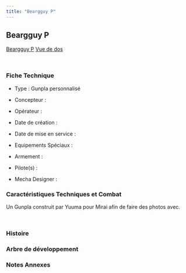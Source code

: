 ```yaml
---
title: "Beargguy P"
---
```


Beargguy P
----------





[Beargguy P](javascript:change_image_m('images/stories/saga/gundambftiw/mechas/beargguy-p.png');)
[Vue de dos](javascript:change_image_m('images/stories/saga/gundambftiw/mechas/beargguy-p-dos.png');)

 

### Fiche Technique


- Type : Gunpla personnalisé
  
- Concepteur : 
  
- Opérateur : 
  
- Date de création : 
  
- Date de mise en service : 
  
- Equipements Spéciaux :




- Armement :




- Pilote(s) : 





- Mecha Designer : 


### Caractéristiques Techniques et Combat


Un Gunpla construit par Yuuma pour Mirai afin de faire des photos avec.


 


### Histoire


### Arbre de développement


### Notes Annexes


